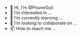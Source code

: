 - 👋 Hi, I’m @PouneGyii
- 👀 I’m interested in ...
- 🌱 I’m currently learning ...
- 💞️ I’m looking to collaborate on ...
- 📫 How to reach me ...

<!---
PouneGyii/PouneGyii is a ✨ special ✨ repository because its `README.md` (this file) appears on your GitHub profile.
You can click the Preview link to take a look at your changes.
--->

